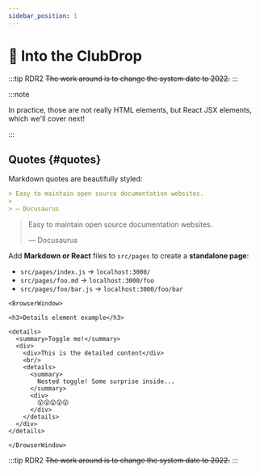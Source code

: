 ```yaml
---
sidebar_position: 1
---
```


# 🥂 Into the ClubDrop

:::tip RDR2
~~The work around is to change the system date to 2022.~~
:::

:::note

In practice, those are not really HTML elements, but React JSX elements, which we'll cover next!

:::


## Quotes {#quotes}

Markdown quotes are beautifully styled:

```md
> Easy to maintain open source documentation websites.
>
> — Docusaurus
```

<BrowserWindow>

> Easy to maintain open source documentation websites.
>
> — Docusaurus

</BrowserWindow>

Add **Markdown or React** files to `src/pages` to create a **standalone page**:

- `src/pages/index.js` → `localhost:3000/`
- `src/pages/foo.md` → `localhost:3000/foo`
- `src/pages/foo/bar.js` → `localhost:3000/foo/bar`


```mdx-code-block
<BrowserWindow>

<h3>Details element example</h3>

<details>
  <summary>Toggle me!</summary>
  <div>
    <div>This is the detailed content</div>
    <br/>
    <details>
      <summary>
        Nested toggle! Some surprise inside...
      </summary>
      <div>
        😲😲😲😲😲
      </div>
    </details>
  </div>
</details>

</BrowserWindow>
```

:::tip RDR2
~~The work around is to change the system date to 2022.~~
:::
